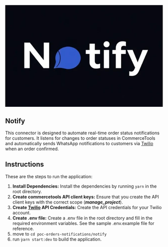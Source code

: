 <div style="width:100%">
   <img src="./notify/public/notify_logo.jpg" />
</div>


## Notify

This connector is designed to automate real-time order status notifications for customers. It listens for changes to order statuses in CommerceTools and automatically sends WhatsApp notifications to customers via [Twilio ](https://www.twilio.com/)when an order confirmed.

## Instructions

These are the steps to run the application:

1. **Install Dependencies:** Install the dependencies by running `yarn` in the root directory.
2. **Create commercetools API client keys:** Ensure that you create the API client keys with the correct scope (***manage\_project***).
3. **Create [Twilio](https://www.twilio.com/) API Credentials:** Create the API credentials for your Twilio account.
4. **Create .env file:** Create a .env file in the root directory and fill in the required environment variables. See the sample .env.example file for reference.
5. move to `cd poc-orders-notifications/notify`
6. run `ỳarn start:dev` to build the application.
